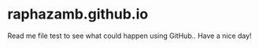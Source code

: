 raphazamb.github.io
===================
Read me file test to see what could happen using GitHub..
Have a nice day!
